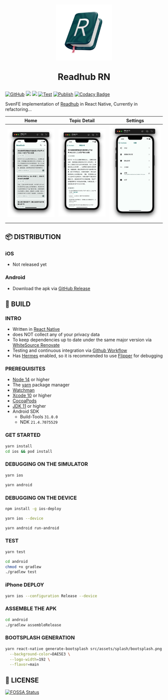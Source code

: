 <div align="center" >
  <h1>
    <img src="./src/assets/appIcon/AppIconAlpha.png" width="180px" height="180px" />
    <p>Readhub RN</p>
  </h1>
</div>

[![GitHub](https://img.shields.io/github/license/shensven/Readhub-RN)](./LICENSE)
[![](https://img.shields.io/github/package-json/dependency-version/shensven/Readhub-RN/react-native)](./package.json)
[![](https://img.shields.io/github/package-json/dependency-version/shensven/Readhub-RN/react)](./package.json)
[![Test](https://github.com/shensven/Readhub-RN/actions/workflows/test.yml/badge.svg?branch=next)](https://github.com/shensven/Readhub-RN/actions/workflows/test.yml)
[![Publish](https://github.com/shensven/Readhub-RN/actions/workflows/publish.yml/badge.svg?branch=main)](https://github.com/shensven/Readhub-RN/actions/workflows/publish.yml)
[![Codacy Badge](https://app.codacy.com/project/badge/Grade/383f840768d947f5826e9de365d05bee)](https://www.codacy.com/gh/shensven/Readhub-RN/dashboard?utm_source=github.com&utm_medium=referral&utm_content=shensven/Readhub-RN&utm_campaign=Badge_Grade)

SvenFE implementation of [Readhub](https://readhub.cn) in React Native, Currently in refactoring...

|                           Home                           |                       Topic Detail                       |                         Settings                         |
| :------------------------------------------------------: | :------------------------------------------------------: | :------------------------------------------------------: |
| ![Screenshot 1](src/assets/Screenshots/screenshot-1.png) | ![Screenshot 2](src/assets/Screenshots/screenshot-2.png) | ![Screenshot 3](src/assets/Screenshots/screenshot-3.png) |

## 📦 DISTRIBUTION

### iOS

- Not released yet

### Android

- Download the apk via [GitHub Release](https://github.com/shensven/Readhub-RN/releases)

## 🔨 BUILD

### INTRO

- Written in [React Native](https://reactnative.dev)
- does NOT collect any of your privacy data
- To keep dependencies up to date under the same major version via [WhiteSource Renovate](https://www.whitesourcesoftware.com/free-developer-tools/renovate)
- Testing and continuous integration via [Github Workflow](https://github.com/shensven/Readhub-RN/actions)
- Has [Hermes](https://hermesengine.dev) enabled, so it is recommended to use [Flipper](https://fbflipper.com) for debugging

### PREREQUISITES

- [Node 14](https://nodejs.org) or higher
- The [yarn](https://yarnpkg.com/getting-started/install) package manager
- [Watchman](https://formulae.brew.sh/formula/watchman)
- [Xcode 10](https://developer.apple.com/xcode/resources) or higher
- [CocoaPods](https://guides.cocoapods.org/using/getting-started.html)
- [JDK 11](https://formulae.brew.sh/formula/openjdk@11) or higher
- Android SDK
  - Build-Tools `31.0.0`
  - NDK `21.4.7075529`

### GET STARTED

```sh
yarn install
cd ios && pod install
```

### DEBUGGING ON THE SIMULATOR

```sh
yarn ios
```

```sh
yarn android
```

### DEBUGGING ON THE DEVICE

```sh
npm install -g ios-deploy
```

```sh
yarn ios --device
```

```sh
yarn android run-android
```

### TEST

```sh
yarn test
```

```sh
cd android
chmod +x gradlew
./gradlew test
```

### iPhone DEPLOY

```sh
yarn ios --configuration Release --device
```

### ASSEMBLE THE APK

```sh
cd android
./gradlew assembleRelease
```

### BOOTSPLASH GENERATION

```sh
yarn react-native generate-bootsplash src/assets/splash/bootsplash.png \
  --background-color=DAE5E3 \
  --logo-width=192 \
  --flavor=main
```

## 📜 LICENSE

[![FOSSA Status](https://app.fossa.com/api/projects/git%2Bgithub.com%2Fshensven%2FReadhub-RN.svg?type=large)](https://app.fossa.com/projects/git%2Bgithub.com%2Fshensven%2FReadhub-RN?ref=badge_large)
